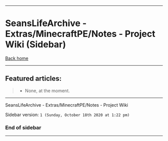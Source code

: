 
***

# SeansLifeArchive - Extras/MinecraftPE/Notes - Project Wiki (Sidebar)

[Back home](https://github.com/seanpm2001/SeansLifeArchive_MinecraftPE_Notes/wiki/)

***

## Featured articles:

> * None, at the moment.

***

SeansLifeArchive - Extras/MinecraftPE/Notes - Project Wiki

Sidebar version: `1 (Sunday, October 18th 2020 at 1:22 pm)`

### End of sidebar

***
